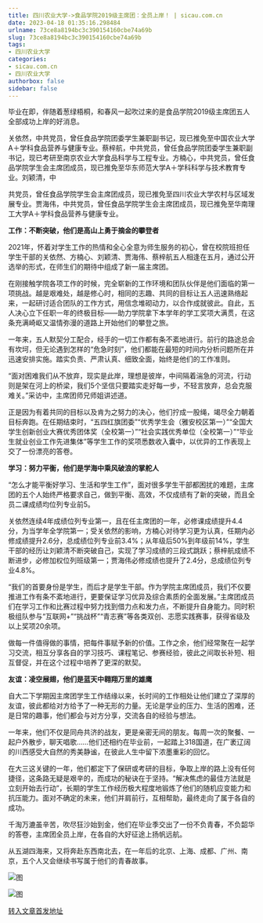 ```yaml
---
title: 四川农业大学->食品学院2019级主席团：全员上岸！ | sicau.com.cn
date: 2023-04-18 01:35:16.298484
urlname: 73ce8a8194bc3c390154160cbe74a69b
slug: 73ce8a8194bc3c390154160cbe74a69b
tags: 
- 四川农业大学
categories:
- sicau.com.cn
- 四川农业大学
authorbox: false
sidebar: false
---
```

毕业在即，伴随着葱绿梧桐，和春风一起吹过来的是食品学院2019级主席团五人全部成功上岸的好消息。

关依然，中共党员，曾任食品学院团委学生兼职副书记，现已推免至中国农业大学A＋学科食品营养与健康专业。蔡梓航，中共党员，曾任食品学院团委学生兼职副书记，现已考研至南京农业大学食品科学与工程专业。方楠心，中共党员，曾任食品学院学生会主席团成员，现已推免至华东师范大学A＋学科科学与技术教育专业。刘颖清，中
<!--more-->
共党员，曾任食品学院学生会主席团成员，现已推免至四川农业大学农村与区域发展专业。贾海伟，中共党员，曾任食品学院学生会主席团成员，现已推免至华南理工大学A＋学科食品营养与健康专业。

**工作：不断突破，他们是高山上勇于摘金的攀登者**

2021年，怀着对学生工作的热情和全心全意为师生服务的初心，曾在校院班担任学生干部的关依然、方楠心、刘颖清、贾海伟、蔡梓航五人相逢在五月，通过公开选举的形式，在师生们的期待中组成了新一届主席团。

在刚接触学院各项工作的时候，完全崭新的工作环境和团队伙伴是他们面临的第一项挑战。越是艰难处，越是修心时，相同的志趣、共同的目标让五人迅速熟络起来，一起研讨适合团队的工作方式，用信念堆砌动力，以合作成就彼此。自此，五人决心立下任职一年的终极目标——助力学院拿下本学年的学工奖项大满贯，在这条充满崎岖又温情弥漫的道路上开始他们的攀登之旅。

一年来，五人默契分工配合，经手的一切工作都有条不紊地进行。前行的路途总会有坎坷，但无论遇到怎样的“危急时刻”，他们都能在最短的时间内分析问题所在并迅速安排实施。踏实负责、严肃认真、细致全面，始终是他们的工作准则。

“面对困难我们从不放弃，现实是此岸，理想是彼岸，中间隔着湍急的河流，行动则是架在河上的桥梁，我们5个坚信只要踏实走好每一步，不轻言放弃，总会克服难关。”采访中，主席团师兄师姐讲述道。

正是因为有着共同的目标以及肯为之努力的决心，他们拧成一股绳，竭尽全力朝着目标奔跑。在任期结束时，“五四红旗团委”“优秀学生会（雅安校区第一）”“全国大学生创新创业大赛优秀团体奖（全校第一）”“社会实践优秀单位（全校第一）”“毕业生就业创业工作先进集体”等学生工作的奖项悉数收入囊中，以优异的工作表现上交了一份漂亮的答卷。

**学习：努力平衡，他们是学海中乘风破浪的掌舵人**

“怎么才能平衡好学习、生活和学生工作”，面对很多学生干部都困扰的难题，主席团的五个人始终严格要求自己，做到平衡、高效，不仅成绩有了新的突破，而且全员二课成绩均位列专业前5。

关依然连续4年成绩位列专业第一，且在任主席团的一年，必修课成绩提升4.4分，为当学年全学院第一；受关依然的影响，方楠心对待学习更为认真，任期内必修成绩提升2.6分，总成绩位列专业前3.4%；从年级后50%到年级前14%，学生干部的经历让刘颖清不断突破自己，实现了学习成绩的三段式跳跃；蔡梓航成绩不断进步，必修加权位列班级第一；贾海伟必修成绩也提升了2.4分，总成绩位列专业4.8%。

“我们的首要身份是学生，而后才是学生干部。作为学院主席团成员，我们不仅要推进工作有条不紊地进行，更要保证学习优异及综合素质的全面发展。”主席团成员们在学习工作和比赛过程中努力找到借力点和发力点，不断提升自身能力。同时积极组队参与“互联网+”“挑战杯”“青志赛”等各类双创、志愿实践赛事，获得省级及以上奖项20余项。

做每一件值得做的事情，把每件事赋予新的价值。工作之余，他们经常聚在一起学习交流，相互分享各自的学习技巧、课程笔记、参赛经验，彼此之间取长补短、相互督促，并在这个过程中培养了更深的默契。

**友谊：凌空展翅，他们是蓝天中翱翔万里的雄鹰**

自大二下学期因主席团学生工作结缘以来，长时间的工作相处让他们建立了深厚的友谊，彼此都给对方给予了一种无形的力量。无论是学业的压力、生活的困难，还是日常的趣事，他们都会与对方分享，交流各自的经验与想法。

一年来，他们不仅是同舟共济的战友，更是亲密无间的朋友。每周一次的聚餐、一起户外散步，聊天唱歌……他们还相约在毕业前，一起踏上318国道，在广袤辽阔的川西感受大自然的秀美静谧，在彼此人生中留下浓墨重彩的回忆。

在大三这关键的一年，他们都定下了保研或考研的目标，争取上岸的路上没有任何捷径，这条路无疑是艰辛的，而成功的秘诀在于坚持。“解决焦虑的最佳方法就是立刻开始去行动”，长期的学生工作经历极大程度地锻炼了他们的随机应变能力和抗压能力。面对不确定的未来，他们并肩前行，互相帮助，最终走向了属于各自的成功。

千淘万漉虽辛苦，吹尽狂沙始到金，他们在毕业季交出了一份不负青春，不负韶华的答卷，主席团全员上岸，在各自的大好征途上扬帆远航。

从五湖四海来，又将奔赴东西南北去，在一年后的北京、上海、成都、广州、南京，五个人又会继续书写属于他们的青春故事。

![图](https://news.sicau.edu.cn/__local/4/59/29/E147C99925CBBD50A907462F06B_AF71068E_8F2FD.png)

![图](https://news.sicau.edu.cn/__local/A/1E/EA/7D51EBD90C9941ED1EB49ABC3DD_3F2078EE_D6B65.png)

[转入文章首发地址](https://news.sicau.edu.cn/info/1078/71810.htm)
